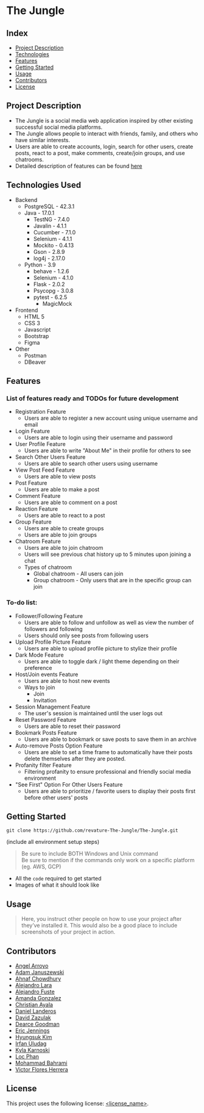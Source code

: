 # The Jungle

## Index
- [Project Description](#project-description)
- [Technologies](#technologies-used)
- [Features](#features)
- [Getting Started](#getting-started)
- [Usage](#usage)
- [Contributors](#contributors)
- [License](#license)

## Project Description

- The Jungle is a social media web application inspired by other existing successful social media platforms.
- The Jungle allows people to interact with friends, family, and others who have similar interests.
- Users are able to create accounts, login, search for other users, create posts, react to a post, make comments, create/join groups, and use chatrooms.
- Detailed description of features can be found [here](#features) 

## Technologies Used

* Backend
   * PostgreSQL - 42.3.1
   * Java - 17.0.1
      * TestNG - 7.4.0
      * Javalin - 4.1.1
      * Cucumber - 7.1.0
      * Selenium - 4.1.1
      * Mockito - 0.4.13
      * Gson - 2.8.9
      * log4j - 2.17.0
   * Python - 3.9
      * behave - 1.2.6
      * Selenium - 4.1.0
      * Flask - 2.0.2
      * Psycopg - 3.0.8
      * pytest - 6.2.5
        * MagicMock
* Frontend
   * HTML 5
   * CSS 3
   * Javascript
   * Bootstrap
   * Figma
* Other
   * Postman
   * DBeaver

## Features

### List of features ready and TODOs for future development
* Registration Feature
   * Users are able to register a new account using unique username and email
* Login Feature
   * Users are able to login using their username and password
* User Profile Feature
   * Users are able to write "About Me" in their profile for others to see
* Search Other Users Feature
   * Users are able to search other users using username 
* View Post Feed Feature
   * Users are able to view posts
* Post Feature
   * Users are able to make a post
* Comment Feature
   * Users are able to comment on a post
* Reaction Feature
   * Users are able to react to a post
* Group Feature
   * Users are able to create groups
   * Users are able to join groups
* Chatroom Feature
   * Users are able to join chatroom
   * Users will see previous chat history up to 5 minutes upon joining a chat
   * Types of chatroom
      * Global chatroom - All users can join
      * Group chatroom - Only users that are in the specific group can join

### To-do list:
* Follower/Following Feature
   * Users are able to follow and unfollow as well as view the number of followers and following
   * Users should only see posts from following users
* Upload Profile Picture Feature
   * Users are able to upload profile picture to stylize their profile
* Dark Mode Feature
   * Users are able to toggle dark / light theme depending on their preference
* Host/Join events Feature
   * Users are able to host new events
   * Ways to join
      * Join
      * Invitation
* Session Management Feature
   * The user's session is maintained until the user logs out
* Reset Password Feature
   * Users are able to reset their password
* Bookmark Posts Feature
   * Users are able to bookmark or save posts to save them in an archive
* Auto-remove Posts Option Feature
   * Users are able to set a time frame to automatically have their posts delete themselves after they are posted.
* Profanity filter Feature
   * Filtering profanity to ensure professional and friendly social media environment
* "See First" Option For Other Users Feature
   * Users are able to prioritize / favorite users to display their posts first before other users' posts

## Getting Started
   
```
git clone https://github.com/revature-The-Jungle/The-Jungle.git
```
(include all environment setup steps)

> Be sure to include BOTH Windows and Unix command  
> Be sure to mention if the commands only work on a specific platform (eg. AWS, GCP)

- All the `code` required to get started
- Images of what it should look like

## Usage

> Here, you instruct other people on how to use your project after they’ve installed it. This would also be a good place to include screenshots of your project in action.

## Contributors

- [Angel Arroyo](https://github.com/AArroyo021)
- [Adam Januszewski](https://github.com/AdamsCodeAndProjects)
- [Ahnaf Chowdhury](https://github.com/ahnaf717) 
- [Alejandro Lara](https://github.com/alara505)
- [Alejandro Fuste](https://github.com/Alejandro-Fuste)
- [Amanda Gonzalez](https://github.com/amandue10)
- [Christian Ayala](https://github.com/Chris24xx)
- [Daniel Landeros](https://github.com/Virtud87)
- [David Zazulak](https://github.com/dZazulak)
- [Dearce Goodman](https://github.com/DearceGoodman)
- [Eric Jennings](https://github.com/ericthered1138)
- [Hyungsuk Kim](https://github.com/hsKim93)
- [Irfan Uludag](https://github.com/Uirfan)
- [Kyla Karnoski](https://github.com/bluedragonscales)
- [Loc Phan](https://github.com/LocPhanRevature)
- [Mohammad Bahrami](https://github.com/mohbah)
- [Victor Flores Herrera](https://github.com/VictorFloresHerrera)

## License

This project uses the following license: [<license_name>](<link>).
